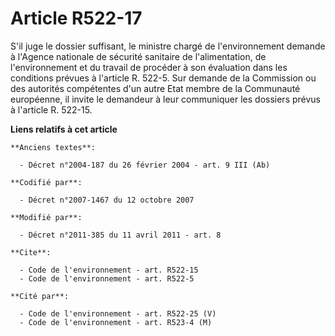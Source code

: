 # Article R522-17

S'il juge le dossier suffisant, le ministre chargé de l'environnement demande à l'Agence nationale de sécurité sanitaire de
l'alimentation, de l'environnement et du travail de procéder à son évaluation dans les conditions prévues à l'article R.
522-5. Sur demande de la Commission ou des autorités compétentes d'un autre Etat membre de la Communauté européenne, il
invite le demandeur à leur communiquer les dossiers prévus à l'article R. 522-15.

**Liens relatifs à cet article**

	**Anciens textes**:

	  - Décret n°2004-187 du 26 février 2004 - art. 9 III (Ab)

	**Codifié par**:

	  - Décret n°2007-1467 du 12 octobre 2007

	**Modifié par**:

	  - Décret n°2011-385 du 11 avril 2011 - art. 8

	**Cite**:

	  - Code de l'environnement - art. R522-15
	  - Code de l'environnement - art. R522-5

	**Cité par**:

	  - Code de l'environnement - art. R522-25 (V)
	  - Code de l'environnement - art. R523-4 (M)
